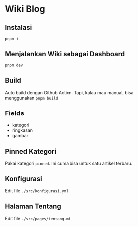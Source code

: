 # Wiki Blog

## Instalasi

`pnpm i`

## Menjalankan Wiki sebagai Dashboard

`pnpm dev`

## Build

Auto build dengan Github Action. Tapi, kalau mau manual, bisa menggunakan `pnpm build`

## Fields

- kategori
- ringkasan
- gambar

## Pinned Kategori

Pakai kategori `pinned`. Ini cuma bisa untuk satu artikel terbaru.

## Konfigurasi

Edit file `./src/konfigurasi.yml`

## Halaman Tentang

Edit file `./src/pages/tentang.md`